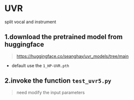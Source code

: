 # UVR
split vocal and instrument

## 1.download the pretrained model from huggingface
> https://huggingface.co/seanghay/uvr_models/tree/main
+ default use the `1_HP-UVR.pth`

## 2.invoke the function `test_uvr5.py`
> need modify the input parameters
